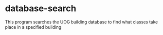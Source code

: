 # database-search
This program searches the UOG building database to find what classes take place in a specified building
